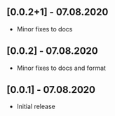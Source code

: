 ## [0.0.2+1] - 07.08.2020

* Minor fixes to docs

## [0.0.2] - 07.08.2020

* Minor fixes to docs and format

## [0.0.1] - 07.08.2020

* Initial release
